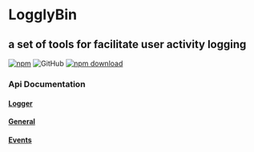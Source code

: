 # LogglyBin

## a set of tools for facilitate user activity logging

[![npm](https://img.shields.io/npm/v/logglybin)](https://www.npmjs.com/package/logglybin) ![GitHub](https://img.shields.io/github/license/AminAshtiani/logglybin) [![npm download](https://img.shields.io/npm/dw/logglybin)](https://www.npmjs.com/package/logglybin)

### Api Documentation

#### <a href="./documentation/logger.md">Logger</a>

#### <a href="./documentation/general.md">General</a>

#### <a href="./documentation/events.md">Events</a>